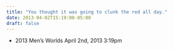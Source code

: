 ```yaml
---
title: "You thought it was going to clunk the red all day."
date: 2013-04-02T15:19:00-05:00
draft: false
---
```

- 2013 Men’s Worlds April 2nd, 2013 3:19pm
